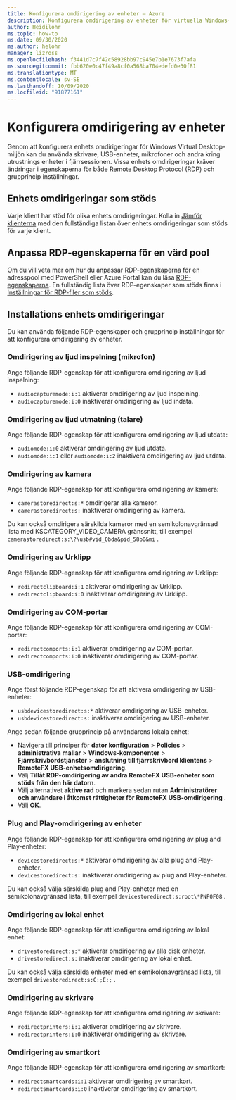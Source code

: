 ```yaml
---
title: Konfigurera omdirigering av enheter – Azure
description: Konfigurera omdirigering av enheter för virtuella Windows-datorer.
author: Heidilohr
ms.topic: how-to
ms.date: 09/30/2020
ms.author: helohr
manager: lizross
ms.openlocfilehash: f3441d7c7f42c58928bb97c945e7b1e7673f7afa
ms.sourcegitcommit: fbb620e0c47f49a8cf0a568ba704edefd0e30f81
ms.translationtype: MT
ms.contentlocale: sv-SE
ms.lasthandoff: 10/09/2020
ms.locfileid: "91877161"
---
```

# <a name="configure-device-redirections"></a>Konfigurera omdirigering av enheter

Genom att konfigurera enhets omdirigeringar för Windows Virtual Desktop-miljön kan du använda skrivare, USB-enheter, mikrofoner och andra kring utrustnings enheter i fjärrsessionen. Vissa enhets omdirigeringar kräver ändringar i egenskaperna för både Remote Desktop Protocol (RDP) och grupprincip inställningar.

## <a name="supported-device-redirections"></a>Enhets omdirigeringar som stöds

Varje klient har stöd för olika enhets omdirigeringar. Kolla in [Jämför klienterna](https://docs.microsoft.com/windows-server/remote/remote-desktop-services/clients/remote-desktop-app-compare) med den fullständiga listan över enhets omdirigeringar som stöds för varje klient.

## <a name="customizing-rdp-properties-for-a-host-pool"></a>Anpassa RDP-egenskaperna för en värd pool

Om du vill veta mer om hur du anpassar RDP-egenskaperna för en adresspool med PowerShell eller Azure Portal kan du läsa [RDP-egenskaperna](customize-rdp-properties.md). En fullständig lista över RDP-egenskaper som stöds finns i [Inställningar för RDP-filer som stöds](https://docs.microsoft.com/windows-server/remote/remote-desktop-services/clients/rdp-files?context=/azure/virtual-desktop/context/context).

## <a name="setup-device-redirections"></a>Installations enhets omdirigeringar

Du kan använda följande RDP-egenskaper och grupprincip inställningar för att konfigurera omdirigering av enheter.

### <a name="audio-input-microphone-redirection"></a>Omdirigering av ljud inspelning (mikrofon)

Ange följande RDP-egenskap för att konfigurera omdirigering av ljud inspelning:

- `audiocapturemode:i:1` aktiverar omdirigering av ljud inspelning.
- `audiocapturemode:i:0` inaktiverar omdirigering av ljud indata.

### <a name="audio-output-speaker-redirection"></a>Omdirigering av ljud utmatning (talare)

Ange följande RDP-egenskap för att konfigurera omdirigering av ljud utdata:

- `audiomode:i:0` aktiverar omdirigering av ljud utdata.
- `audiomode:i:1` eller `audiomode:i:2` inaktivera omdirigering av ljud utdata.

### <a name="camera-redirection"></a>Omdirigering av kamera

Ange följande RDP-egenskap för att konfigurera omdirigering av kamera:

- `camerastoredirect:s:*` omdirigerar alla kameror.
- `camerastoredirect:s:` inaktiverar omdirigering av kamera.

Du kan också omdirigera särskilda kameror med en semikolonavgränsad lista med KSCATEGORY_VIDEO_CAMERA gränssnitt, till exempel `camerastoredirect:s:\?\usb#vid_0bda&pid_58b0&mi` .

### <a name="clipboard-redirection"></a>Omdirigering av Urklipp

Ange följande RDP-egenskap för att konfigurera omdirigering av Urklipp:

- `redirectclipboard:i:1` aktiverar omdirigering av Urklipp.
- `redirectclipboard:i:0` inaktiverar omdirigering av Urklipp.

### <a name="com-port-redirections"></a>Omdirigering av COM-portar

Ange följande RDP-egenskap för att konfigurera omdirigering av COM-portar:

- `redirectcomports:i:1` aktiverar omdirigering av COM-portar.
- `redirectcomports:i:0` inaktiverar omdirigering av COM-portar.

### <a name="usb-redirection"></a>USB-omdirigering

Ange först följande RDP-egenskap för att aktivera omdirigering av USB-enheter:

- `usbdevicestoredirect:s:*` aktiverar omdirigering av USB-enheter.
- `usbdevicestoredirect:s:` inaktiverar omdirigering av USB-enheter.

Ange sedan följande grupprincip på användarens lokala enhet:

- Navigera till principer för **dator konfiguration**  >  **Policies** >  **administrativa mallar**  >  **Windows-komponenter**  >  **Fjärrskrivbordstjänster**  >  **anslutning till fjärrskrivbord klientens**  >  **RemoteFX USB-enhetsomdirigering**.
- Välj **Tillåt RDP-omdirigering av andra RemoteFX USB-enheter som stöds från den här datorn**.
- Välj alternativet **aktive rad** och markera sedan rutan **Administratörer och användare i åtkomst rättigheter för RemoteFX USB-omdirigering** .
- Välj **OK**.

### <a name="plug-and-play-device-redirection"></a>Plug and Play-omdirigering av enheter

Ange följande RDP-egenskap för att konfigurera omdirigering av plug and Play-enheter:

- `devicestoredirect:s:*` aktiverar omdirigering av alla plug and Play-enheter.
- `devicestoredirect:s:` inaktiverar omdirigering av plug and Play-enheter.

Du kan också välja särskilda plug and Play-enheter med en semikolonavgränsad lista, till exempel `devicestoredirect:s:root\*PNP0F08` .

### <a name="local-drive-redirection"></a>Omdirigering av lokal enhet

Ange följande RDP-egenskap för att konfigurera omdirigering av lokal enhet:

- `drivestoredirect:s:*` aktiverar omdirigering av alla disk enheter.
- `drivestoredirect:s:` inaktiverar omdirigering av lokal enhet.

Du kan också välja särskilda enheter med en semikolonavgränsad lista, till exempel `drivestoredirect:s:C:;E:;` .

### <a name="printer-redirection"></a>Omdirigering av skrivare

Ange följande RDP-egenskap för att konfigurera omdirigering av skrivare:

- `redirectprinters:i:1` aktiverar omdirigering av skrivare.
- `redirectprinters:i:0` inaktiverar omdirigering av skrivare.

### <a name="smart-card-redirection"></a>Omdirigering av smartkort

Ange följande RDP-egenskap för att konfigurera omdirigering av smartkort:

- `redirectsmartcards:i:1` aktiverar omdirigering av smartkort.
- `redirectsmartcards:i:0` inaktiverar omdirigering av smartkort.
